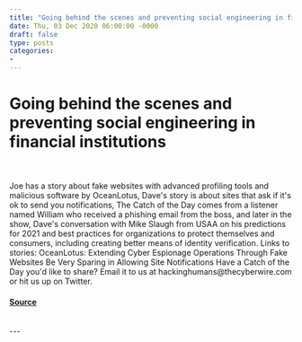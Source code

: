 ```yaml
---
title: "Going behind the scenes and preventing social engineering in financial institutions"
date: Thu, 03 Dec 2020 06:00:00 -0000
draft: false
type: posts
categories: 
- 
---
```

# Going behind the scenes and preventing social engineering in financial institutions

<br/>

<br/>
Joe has a story about fake websites with advanced profiling tools and malicious software by OceanLotus, Dave's story is about sites that ask if it's ok to send you notifications, The Catch of the Day comes from a listener named William who received a phishing email from the boss, and later in the show, Dave's conversation with Mike Slaugh from USAA on his predictions for 2021 and best practices for organizations to protect themselves and consumers, including creating better means of identity verification. Links to stories: OceanLotus: Extending Cyber Espionage Operations Through Fake Websites Be Very Sparing in Allowing Site Notifications Have a Catch of the Day you'd like to share? Email it to us at hackinghumans@thecyberwire.com or hit us up on Twitter.

#### [Source](https://thecyberwire.com/podcasts/hacking-humans/126/notes)

<br/>
---
